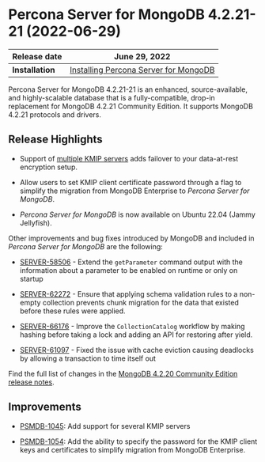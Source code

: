 # Percona Server for MongoDB 4.2.21-21 (2022-06-29)

| Release date | June 29, 2022  |
|------------- | ---------------|
| **Installation** | [Installing Percona Server for MongoDB](../install/index.md)|



Percona Server for MongoDB 4.2.21-21 is an enhanced, source-available, and highly-scalable database that is a
fully-compatible, drop-in replacement for MongoDB 4.2.21 Community Edition.
It supports MongoDB 4.2.21 protocols and drivers.

## Release Highlights


* Support of [multiple KMIP servers](../kmip.md#kmip) adds failover to your data-at-rest encryption setup.


* Allow users to set KMIP client certificate password through a flag to simplify the migration from MongoDB Enterprise to *Percona Server for MongoDB*.


* *Percona Server for MongoDB* is now available on Ubuntu 22.04 (Jammy Jellyfish).

Other improvements and bug fixes introduced by MongoDB and included in *Percona Server for MongoDB* are the following:


* [SERVER-58506](https://jira.mongodb.org/browse/SERVER-58506) - Extend the `getParameter` command output with the information about a parameter to be enabled on runtime or only on startup


* [SERVER-62272](https://jira.mongodb.org/browse/SERVER-62272) - Ensure that applying schema validation rules to a non-empty collection prevents chunk migration for the data that existed before these rules were applied.


* [SERVER-66176](https://jira.mongodb.org/browse/SERVER-66176) - Improve the `CollectionCatalog` workflow by making hashing before taking a lock and adding an API for restoring after yield.


* [SERVER-61097](https://jira.mongodb.org/browse/SERVER-61097) - Fixed the issue with cache eviction causing deadlocks by allowing a transaction to time itself out

Find the full list of changes in the [MongoDB 4.2.20 Community Edition release notes](https://www.mongodb.com/docs/v4.2/release-notes/4.2/#jun-21-2022).

## Improvements


* [PSMDB-1045](https://jira.percona.com/browse/PSMDB-1045): Add support for several KMIP servers


* [PSMDB-1054](https://jira.percona.com/browse/PSMDB-1054): Add the ability to specify the password for the KMIP client keys and certificates to simplify migration from MongoDB Enterprise.
